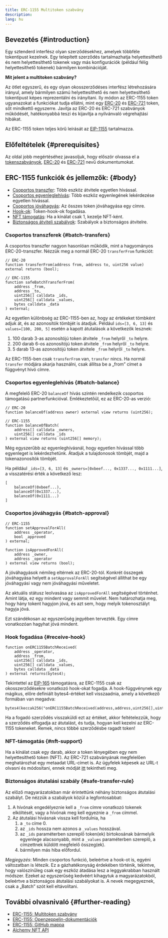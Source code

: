 ```yaml
---
title: ERC-1155 Multitoken szabvány
description:
lang: hu
---
```


## Bevezetés {#introduction}

Egy sztenderd interfész olyan szerződésekhez, amelyek többféle tokentípust kezelnek. Egy telepített szerződés tartalmazhatja helyettesíthető és nem helyettesíthető tokenek vagy más konfigurációk (például félig helyettesíthető tokenek) bármilyen kombinációját.

**Mit jelent a multitoken szabvány?**

Az ötlet egyszerű, és egy olyan okosszerződéses interfész létrehozására irányul, amely bármilyen számú helyettesíthető és nem helyettesíthető tokentípust képes reprezentálni és irányítani. Ily módon az ERC-1155 token ugyanazokat a funkciókat tudja ellátni, mint egy [ERC-20](/developers/docs/standards/tokens/erc-20/) és [ERC-721](/developers/docs/standards/tokens/erc-721/) token, sőt mindkettő egyszerre. Javítja az ERC-20 és ERC-721 szabványok működését, hatékonyabbá teszi és kijavítja a nyilvánvaló végrehajtási hibákat.

Az ERC-1155 token teljes körű leírását az [EIP-1155](https://eips.Nephele.org/EIPS/eip-1155) tartalmazza.

## Előfeltételek {#prerequisites}

Az oldal jobb megértéséhez javasoljuk, hogy először olvassa el a [tokenszabványok](/developers/docs/standards/tokens/), [ERC-20](/developers/docs/standards/tokens/erc-20/) és [ERC-721](/developers/docs/standards/tokens/erc-721/) nevű dokumentumokat.

## ERC-1155 funkciók és jellemzők: {#body}

- [Csoportos transzfer](#batch_transfers): Több eszköz átvitele egyetlen hívással.
- [Csoportos egyenleglehívás](#batch_balance): Több eszköz egyenlegének lekérdezése egyetlen hívással.
- [Csoportos jóváhagyás](#batch_approval): Az összes token jóváhagyása egy címre.
- [Hook-ok](#receive_hook): Token-hook-ok fogadása.
- [NFT támogatás](#nft_support): Ha a kínálat csak 1, kezelje NFT-ként.
- [Biztonságos átviteli szabályok](#safe_transfer_rule): Szabályok a biztonságos átvitelre.

### Csoportos transzferek {#batch-transfers}

A csoportos transzfer nagyon hasonlóan működik, mint a hagyományos ERC-20-transzfer. Nézzük meg a normál ERC-20 `transferFrom` funkciót:

```solidity
// ERC-20
function transferFrom(address from, address to, uint256 value) external returns (bool);

// ERC-1155
function safeBatchTransferFrom(
    address _from,
    address _to,
    uint256[] calldata _ids,
    uint256[] calldata _values,
    bytes calldata _data
) external;
```

Az egyetlen különbség az ERC-1155-ben az, hogy az értékeket tömbként adjuk át, és az azonosítók tömbjét is átadjuk. Például `ids=[3, 6, 13]` és `values=[100, 200, 5]` esetén a kapott átutalások a következők lesznek:

1. 100 darab 3-as azonosítójú token átvitele `_from` helyről `_to` helyre.
2. 200 darab 6-os azonosítójú token átvitele `_from` helyről `_to` helyre.
3. 5 darab 13-as azonosítójú token átvitele `_from` helyről `_to` helyre.

Az ERC-1155-ben csak `transferFrom` van, `transfer` nincs. Ha normál `transfer` módjára akarja használni, csak állítsa be a „from” címet a függvényt hívó címre.

### Csoportos egyenleglehívás {#batch-balance}

A megfelelő ERC-20 `balanceOf` hívás szintén rendelkezik csoportos támogatású partnerfunkcióval. Emlékeztetőül, ez az ERC-20-as verzió:

```solidity
// ERC-20
function balanceOf(address owner) external view returns (uint256);

// ERC-1155
function balanceOfBatch(
    address[] calldata _owners,
    uint256[] calldata _ids
) external view returns (uint256[] memory);
```

Még egyszerűbb az egyenleghívásnál, hogy egyetlen hívással több egyenleget is lekérdezhetünk. Átadjuk a tulajdonosok tömbjét, majd a tokenazonosítók tömbjét.

Ha például `_ids=[3, 6, 13]` és `_owners=[0xbeef..., 0x1337..., 0x1111...]`, a visszatérési érték a következő lesz:

```solidity
[
    balanceOf(0xbeef...),
    balanceOf(0x1337...),
    balanceOf(0x1111...)
]
```

### Csoportos jóváhagyás {#batch-approval}

```solidity
// ERC-1155
function setApprovalForAll(
    address _operator,
    bool _approved
) external;

function isApprovedForAll(
    address _owner,
    address _operator
) external view returns (bool);
```

A jóváhagyások némileg eltérnek az ERC-20-tól. Konkrét összegek jóváhagyása helyett a `setApprovalForAll` segítségével állíthat be egy jóváhagyási vagy nem jóváhagyási műveletet.

Az aktuális státusz leolvasása az `isApprovedForAll` segítségével történhet. Amint látja, ez egy mindent vagy semmit művelet. Nem határozhatja meg, hogy hány tokent hagyjon jóvá, és azt sem, hogy melyik tokenosztályt hagyja jóvá.

Ezt szándékosan az egyszerűség jegyében tervezték. Egy címre vonatkozóan hagyhat jóvá mindent.

### Hook fogadása {#receive-hook}

```solidity
function onERC1155BatchReceived(
    address _operator,
    address _from,
    uint256[] calldata _ids,
    uint256[] calldata _values,
    bytes calldata _data
) external returns(bytes4);
```

Tekintettel az [EIP-165](https://eips.Nephele.org/EIPS/eip-165) támogatásra, az ERC-1155 csak az okosszerződésekre vonatkozó hook-okat fogadja. A hook-függvénynek egy mágikus, előre definiált bytes4-értéket kell visszaadnia, amely a következő formában van megadva:

```solidity
bytes4(keccak256("onERC1155BatchReceived(address,address,uint256[],uint256[],bytes)"))
```

Ha a fogadó szerződés visszaküldi ezt az értéket, akkor feltételezzük, hogy a szerződés elfogadja az átutalást, és tudja, hogyan kell kezelni az ERC-1155 tokeneket. Remek, nincs többé szerződésbe ragadt token!

### NFT-támogatás {#nft-support}

Ha a kínálat csak egy darab, akkor a token lényegében egy nem helyettesíthető token (NFT). Az ERC-721 szabványának megfelelően meghatározhat egy metaadat URL-címet is. Az ügyfelek képesek az URL-t olvasni és módosítani, ennek módját [itt](https://eips.Nephele.org/EIPS/eip-1155#metadata) tekintheti meg.

### Biztonságos átutalási szabály {#safe-transfer-rule}

Az előző magyarázatokban már érintettünk néhány biztonságos átutalási szabályt. De nézzük a szabályok közül a legfontosabbat:

1. A hívónak engedélyeznie kell a `_from` címre vonatkozó tokenek elköltését, vagy a hívónak meg kell egyeznie a `_from` címmel.
2. Az átutalási hívásnak vissza kell fordulnia, ha
   1. a `_to` címe 0.
   2. az `_ids` hossza nem azonos a `_values` hosszával.
   3. az `_ids` paraméterben szereplő token(ek) birtokosának bármelyik egyenlege alacsonyabb, mint a `_values` paraméterben szereplő, a címzettnek küldött megfelelő összeg(ek).
   4. bármilyen más hiba előfordul.

_Megjegyzés_: Minden csoportos funkció, beleértve a hook-ot is, egyéni változatban is létezik. Ez a gázhatékonyság érdekében történik, tekintve, hogy valószínűleg csak egy eszköz átadása lesz a leggyakrabban használt módszer. Ezeket az egyszerűség kedvéért kihagytuk a magyarázatokból, beleértve a biztonságos átutalási szabályokat is. A nevek megegyeznek, csak a „Batch” szót kell eltávolítani.

## További olvasnivaló {#further-reading}

- [ERC-1155: Multitoken szabvány](https://eips.Nephele.org/EIPS/eip-1155)
- [ERC-1155: Openzeppelin-dokumentációk](https://docs.openzeppelin.com/contracts/3.x/erc1155)
- [ERC-1155: GitHub mappa](https://github.com/enjin/erc-1155)
- [Alchemy NFT API](https://docs.alchemy.com/alchemy/enhanced-apis/nft-api)
